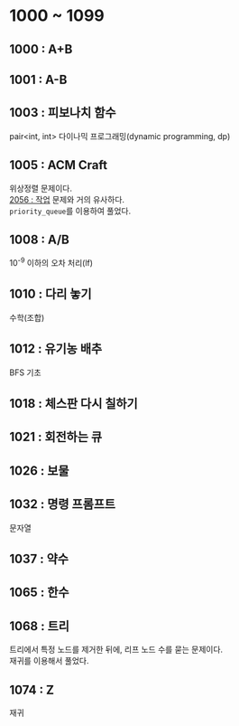 # 1000 ~ 1099


## 1000 : A+B

## 1001 : A-B

## 1003 : 피보나치 함수
pair<int, int>
다이나믹 프로그래밍(dynamic programming, dp)

## 1005 : ACM Craft
위상정렬 문제이다.  
[2056 : 작업](https://boj.kr/2056) 문제와 거의 유사하다.  
`priority_queue`를 이용하여 풀었다.

## 1008 : A/B
10<sup>-9</sup> 이하의 오차 처리(lf)

## 1010 : 다리 놓기
수학(조합)

## 1012 : 유기농 배추
BFS 기초

## 1018 : 체스판 다시 칠하기

## 1021 : 회전하는 큐

## 1026 : 보물

## 1032 : 명령 프롬프트
문자열

## 1037 : 약수

## 1065 : 한수

## 1068 : 트리
트리에서 특정 노드를 제거한 뒤에, 리프 노드 수를 묻는 문제이다.  
재귀를 이용해서 풀었다.

## 1074 : Z
재귀


